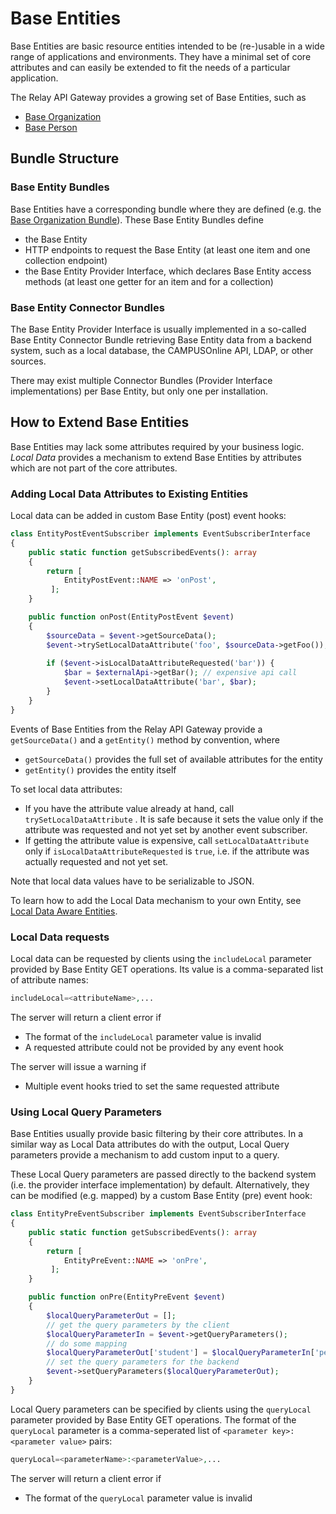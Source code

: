 # Base Entities

Base Entities are basic resource entities intended to be (re-)usable in a wide range of applications and environments. They have a minimal set of core attributes and can easily be extended to fit the needs of a particular application.

The Relay API Gateway provides a growing set of Base Entities, such as

* [Base Organization](../../../components/api/base-organization/index.md)
* [Base Person](../../../components/api/base-person/)

## Bundle Structure

### Base Entity Bundles

Base Entities have a corresponding bundle where they are defined (e.g. the [Base Organization Bundle](../../../components/api/base-organization/index.md)). These Base Entity Bundles define

* the Base Entity
* HTTP endpoints to request the Base Entity (at least one item and one collection endpoint)
* the Base Entity Provider Interface, which declares Base Entity access methods (at least one getter for an item and for a collection)

### Base Entity Connector Bundles

The Base Entity Provider Interface is usually implemented in a so-called Base Entity Connector Bundle retrieving Base Entity data from a backend system, such as a local database, the CAMPUSOnline API, LDAP, or other sources.

There may exist multiple Connector Bundles (Provider Interface implementations) per Base Entity, but only one per installation.

## How to Extend Base Entities

Base Entities may lack some attributes required by your business logic. _Local Data_ provides a mechanism to extend Base Entities by attributes which are not part of the core attributes.

### Adding Local Data Attributes to Existing Entities

Local data can be added in custom Base Entity (post) event hooks:

```php
class EntityPostEventSubscriber implements EventSubscriberInterface
{
    public static function getSubscribedEvents(): array
    {
        return [
            EntityPostEvent::NAME => 'onPost',
         ];
    }

    public function onPost(EntityPostEvent $event)
    {
        $sourceData = $event->getSourceData();
        $event->trySetLocalDataAttribute('foo', $sourceData->getFoo());
        
        if ($event->isLocalDataAttributeRequested('bar')) {
            $bar = $externalApi->getBar(); // expensive api call
            $event->setLocalDataAttribute('bar', $bar);
        }
    }
}
```
Events of Base Entities from the Relay API Gateway provide a `getSourceData()` and a `getEntity()` method by convention, where

* `getSourceData()` provides the full set of available attributes for the entity
* `getEntity()` provides the entity itself

To set local data attributes:

* If you have the attribute value already at hand, call `trySetLocalDataAttribute` . It is safe because it sets the value only if the attribute was requested and not yet set by another event subscriber.
* If getting the attribute value is expensive, call `setLocalDataAttribute` only if `isLocalDataAttributeRequested` is `true`, i.e. if the attribute was actually requested and not yet set.

Note that local data values have to be serializable to JSON.

To learn how to add the Local Data mechanism to your own Entity, see [Local Data Aware Entities](./local_data.md).

### Local Data requests

Local data can be requested by clients using the `includeLocal` parameter provided by Base Entity GET operations. Its value is a comma-separated list of attribute names:

```php
includeLocal=<attributeName>,...
```

The server will return a client error if

* The format of the `includeLocal` parameter value is invalid
* A requested attribute could not be provided by any event hook

The server will issue a warning if

* Multiple event hooks tried to set the same requested attribute

### Using Local Query Parameters

Base Entities usually provide basic filtering by their core attributes. In a similar way as Local Data attributes do with the output, Local Query parameters provide a mechanism to add custom input to a query. 

These Local Query parameters are passed directly to the backend system (i.e. the provider interface implementation) by default. Alternatively, they can be modified (e.g. mapped) by a custom Base Entity (pre) event hook:  
```php
class EntityPreEventSubscriber implements EventSubscriberInterface
{
    public static function getSubscribedEvents(): array
    {
        return [
            EntityPreEvent::NAME => 'onPre',
         ];
    }

    public function onPre(EntityPreEvent $event)
    {
        $localQueryParameterOut = [];
        // get the query parameters by the client
        $localQueryParameterIn = $event->getQueryParameters();
        // do some mapping 
        $localQueryParameterOut['student'] = $localQueryParameterIn['person'] ?? '';
        // set the query parameters for the backend
        $event->setQueryParameters($localQueryParameterOut);
    }
}

```

Local Query parameters can be specified by clients using the `queryLocal` parameter provided by Base Entity GET operations. The format of the `queryLocal` parameter is a comma-seperated list of  `<parameter key>:<parameter value>` pairs:

```php
queryLocal=<parameterName>:<parameterValue>,...
```

The server will return a client error if

* The format of the `queryLocal` parameter value is invalid


